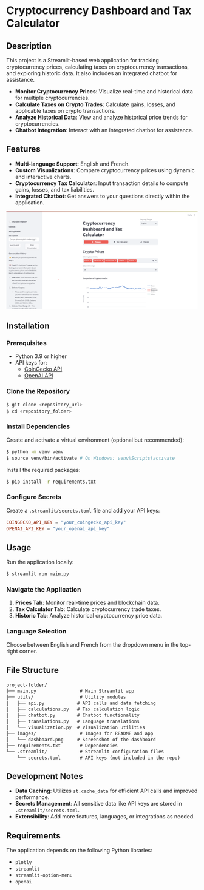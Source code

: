 # Cryptocurrency Dashboard and Tax Calculator

## Description

This project is a Streamlit-based web application for tracking cryptocurrency prices, calculating taxes on cryptocurrency transactions, and exploring historic data. It also includes an integrated chatbot for assistance.

- **Monitor Cryptocurrency Prices**: Visualize real-time and historical data for multiple cryptocurrencies.
- **Calculate Taxes on Crypto Trades**: Calculate gains, losses, and applicable taxes on crypto transactions.
- **Analyze Historical Data**: View and analyze historical price trends for cryptocurrencies.
- **Chatbot Integration**: Interact with an integrated chatbot for assistance.

## Features

- **Multi-language Support**: English and French.
- **Custom Visualizations**: Compare cryptocurrency prices using dynamic and interactive charts.
- **Cryptocurrency Tax Calculator**: Input transaction details to compute gains, losses, and tax liabilities.
- **Integrated Chatbot**: Get answers to your questions directly within the application.

![Dashboard Preview](images/dashboard.png)

## Installation

### Prerequisites
- Python 3.9 or higher
- API keys for:
  - [CoinGecko API](https://www.coingecko.com/en/api)
  - [OpenAI API](https://openai.com/api/)

### Clone the Repository

```bash
$ git clone <repository_url>
$ cd <repository_folder>
```

### Install Dependencies

Create and activate a virtual environment (optional but recommended):

```bash
$ python -m venv venv
$ source venv/bin/activate # On Windows: venv\Scripts\activate
```

Install the required packages:

```bash
$ pip install -r requirements.txt
```

### Configure Secrets

Create a `.streamlit/secrets.toml` file and add your API keys:

```toml
COINGECKO_API_KEY = "your_coingecko_api_key"
OPENAI_API_KEY = "your_openai_api_key"
```

## Usage

Run the application locally:

```bash
$ streamlit run main.py
```

### Navigate the Application

1. **Prices Tab**: Monitor real-time prices and blockchain data.
2. **Tax Calculator Tab**: Calculate cryptocurrency trade taxes.
3. **Historic Tab**: Analyze historical cryptocurrency price data.

### Language Selection

Choose between English and French from the dropdown menu in the top-right corner.

## File Structure

```plaintext
project-folder/
├── main.py                # Main Streamlit app
├── utils/                 # Utility modules
│   ├── api.py            # API calls and data fetching
│   ├── calculations.py   # Tax calculation logic
│   ├── chatbot.py        # Chatbot functionality
│   ├── translations.py   # Language translations
│   └── visualization.py  # Visualization utilities
├── images/                # Images for README and app
│   └── dashboard.png     # Screenshot of the dashboard
├── requirements.txt       # Dependencies
└── .streamlit/            # Streamlit configuration files
    └── secrets.toml       # API keys (not included in the repo)
```

## Development Notes

- **Data Caching**: Utilizes `st.cache_data` for efficient API calls and improved performance.
- **Secrets Management**: All sensitive data like API keys are stored in `.streamlit/secrets.toml`.
- **Extensibility**: Add more features, languages, or integrations as needed.

## Requirements

The application depends on the following Python libraries:

- `plotly`
- `streamlit`
- `streamlit-option-menu`
- `openai`